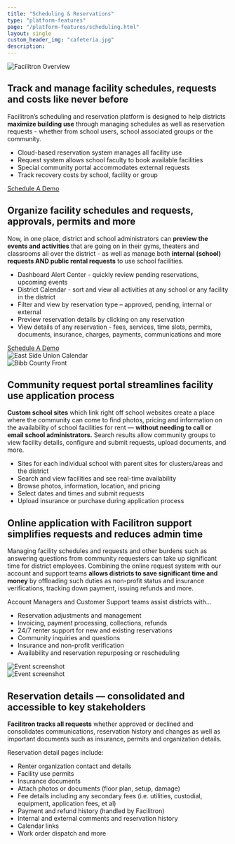 ```yaml
---
title: "Scheduling & Reservations"
type: "platform-features"
page: "/platform-features/scheduling.html"
layout: single
custom_header_img: "cafeteria.jpg"
description:
---
```


<div class="row align-items-end px-5 mb-5">
  <div class="col-md-6">
    <img class="img-fluid" src="/images/overview/sr-search-results-desktop.jpg" alt="Facilitron Overview">
  </div>
  <div class="col-md-6">
    <h2 class="h2-responsive">Track and manage facility schedules, requests and costs like never before</h2>
    <p>Facilitron’s scheduling and reservation platform is designed to help districts <b>maximize building use</b> through managing schedules as well as reservation requests - whether from school users, school associated groups or the community.</p>
    <ul class="f-ul">
      <li>Cloud-based reservation system manages all facility use</li>
      <li>Request system allows school faculty to book available facilities</li>
      <li>Special community portal accommodates external requests</li>
      <li>Track recovery costs by school, facility or group</li>
    </ul>
    <a href="https://facilitron.drift.com/getstarted?schedule?schedule" target="_blank" class="btn btn-primary my-4 mx-auto">Schedule A Demo</a>
  </div>
</div>

<div class="row align-items-end px-5 mb-5">
  <div class="col-md-7">
    <h2 class="h2-responsive vertical-callout">Organize facility schedules and requests, approvals, permits and more</h2>
    <p>Now, in one place, district and school administrators can <b>preview the events and activities</b> that are going on in their gyms, theaters and classrooms all over the district - as well as manage both <b>internal (school) requests AND public rental requests</b> to use school facilities.</p>
    <ul class="f-ul">
      <li>Dashboard Alert Center - quickly review pending reservations, upcoming events</li>
      <li>District Calendar - sort and view all activities at any school or any facility in the district</li>
      <li>Filter and view by reservation type – approved, pending, internal or external</li>
      <li>Preview reservation details by clicking on any reservation</li>
      <li>View details of any reservation - fees, services, time slots, permits, documents, insurance, charges, payments, communications and more</li>
    </ul>
    <a href="https://facilitron.drift.com/getstarted?schedule?schedule" target="_blank" class="btn btn-primary my-4 mx-auto">Schedule A Demo</a>
  </div>
  <div class="col-md-5"><img src="/images/overview/calendar-ipad.jpg" alt="East Side Union Calendar" class="img-fluid"></div>
</div>

<div class="row align-items-end mb-5">
  <div class="col-md-6 pl-0 homepage-img-l"><img src="/images/overview/bibb-storefront-desktop.jpg" alt="Bibb County Front" class="img-fluid"></div>
  <div class="col-md-6 pr-5">
    <h2 class="h2-responsive vertical-callout">Community request portal streamlines facility use application process</h2>
    <p><b>Custom school sites</b> which link right off school websites create a place where the community can come to find photos, pricing and information on the availability of school facilities for rent &mdash; <b>without needing to call or email school administrators.</b> Search results allow community groups to view facility details, configure and submit requests, upload documents, and more.</p>
    <ul class="f-ul">
      <li>Sites for each individual school with parent sites for clusters/areas and the district</li>
      <li>Search and view facilities and see real-time availability</li>
      <li>Browse photos, information, location, and pricing</li>
      <li>Select dates and times and submit requests</li>
      <li>Upload insurance or purchase during application process</li>
    </ul>
  </div>
</div>

<div class="row align-items-end px-5 mb-5">
  <div class="col-md-6">
    <h2 class="h2-responsive vertical-callout">Online application with Facilitron support simplifies requests and reduces admin time</h2>
    <p>Managing facility schedules and requests and other burdens such as answering questions from community requesters can take up significant time for district employees. Combining the online request system with our account and support teams <b>allows districts to save significant time and money</b> by offloading such duties as non-profit status and insurance verifications, tracking down payment, issuing refunds and more.</p>
    <p class="f-bullet-title">
      Account Managers and Customer Support teams assist districts with...
    </p>
    <ul class="f-ul">
      <li>Reservation adjustments and management </li>
      <li>Invoicing, payment processing, collections, refunds</li>
      <li>24/7 renter support for new and existing reservations</li>
      <li>Community inquiries and questions</li>
      <li>Insurance and non-profit verification</li>
      <li>Availability and reservation repurposing or rescheduling</li>
    </ul>
  </div>
  <div class="col-md-6">
    <img src="/images/overview/sr-event-screenshot.jpg" alt="Event screenshot" class="img-fluid mb-3"><br>
    <img src="/images/overview/sr-insurance-screenshot.jpg" alt="Event screenshot" class="img-fluid">
  </div>
</div>

<div class="row align-items-end px-5 mb-5">
  <div class="col-md-6"><img src="/images/overview/sr-reservation-detail-ipad.jpg" alt="" class="img-fluid"></div>
  <div class="col-md-6">
    <h2 class="h2-responsive vertical-callout">Reservation details &mdash; consolidated and accessible to key stakeholders</h2>
    <p><b>Facilitron tracks all requests</b> whether approved or declined and consolidates communications, reservation history and changes as well as important documents such as insurance, permits and organization details.</p>
    <p>Reservation detail pages include:</p>
    <ul class="f-ul">
      <li>Renter organization contact and details</li>
      <li>Facility use permits</li>
      <li>Insurance documents</li>
      <li>Attach photos or documents (floor plan, setup, damage)</li>
      <li>Fee details including any secondary fees (i.e. utilities, custodial, equipment, application fees, et al)</li>
      <li>Payment and refund history (handled by Facilitron)</li>
      <li>Internal and external comments and reservation history</li>
      <li>Calendar links</li>
      <li>Work order dispatch and more</li>
    </ul>
  </div>
</div>
